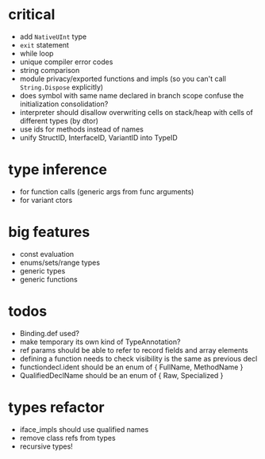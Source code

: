 # critical

* add `NativeUInt` type
* `exit` statement
* while loop
* unique compiler error codes
* string comparison
* module privacy/exported functions and impls (so you can't call `String.Dispose` explicitly)
* does symbol with same name declared in branch scope confuse the initialization consolidation?
* interpreter should disallow overwriting cells on stack/heap with cells of different types (by dtor)
* use ids for methods instead of names
* unify StructID, InterfaceID, VariantID into TypeID

# type inference
* for function calls (generic args from func arguments)
* for variant ctors

# big features

* const evaluation
* enums/sets/range types
* generic types
* generic functions

# todos

* Binding.def used?
* make temporary its own kind of TypeAnnotation?
* ref params should be able to refer to record fields and array elements
* defining a function needs to check visibility is the same as previous decl
* functiondecl.ident should be an enum of { FullName, MethodName }
* QualifiedDeclName should be an enum of { Raw, Specialized }

# types refactor

* iface_impls should use qualified names
* remove class refs from types
* recursive types!